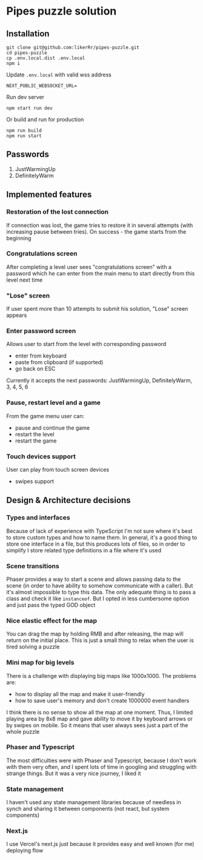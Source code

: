 # Pipes puzzle solution

## Installation
```shell
git clone git@github.com:likerRr/pipes-puzzle.git
cd pipes-puzzle
cp .env.local.dist .env.local
npm i
```

Update `.env.local` with valid wss address
```shell
NEXT_PUBLIC_WEBSOCKET_URL=
```

Run dev server
```shell
npm start run dev
```

Or build and run for production
```shell
npm run build
npm run start
```

## Passwords
1. JustWarmingUp
2. DefinitelyWarm

## Implemented features

### Restoration of the lost connection
If connection was lost, the game tries to restore it in several attempts (with increasing pause between tries).
On success - the game starts from the beginning

### Congratulations screen
After completing a level user sees "congratulations screen" with a password which he can enter from the main menu to start directly from this level next time

### "Lose" screen
If user spent more than 10 attempts to submit his solution, "Lose" screen appears

### Enter password screen
Allows user to start from the level with corresponding password

* enter from keyboard
* paste from clipboard (if supported)
* go back on ESC

Currently it accepts the next passwords: JustWarmingUp, DefinitelyWarm, 3, 4, 5, 6

### Pause, restart level and a game
From the game menu user can:

* pause and continue the game
* restart the level
* restart the game

### Touch devices support
User can play from touch screen devices

* swipes support

## Design & Architecture decisions

### Types and interfaces

Because of lack of experience with TypeScript I'm not sure where it's best to store custom types and how to name them. In general, it's a good
thing to store one interface in a file, but this produces lots of files, so in order to simplify I store related type definitions in a file where
it's used

### Scene transitions

Phaser provides a way to start a scene and allows passing data to the scene (in order to have ability to somehow communicate with a caller).
But it's almost impossible to type this data. The only adequate thing is to pass a class and check it like `instanceof`. But I opted in less
cumbersome option and just pass the typed GOD object

### Nice elastic effect for the map
You can drag the map by holding RMB and after releasing, the map will return on the initial place. 
This is just a small thing to relax when the user is tired solving a puzzle

### Mini map for big levels
There is a challenge with displaying big maps like 1000x1000. The problems are:
* how to display all the map and make it user-friendly
* how to save user's memory and don't create 1000000 event handlers

I think there is no sense to show all the map at one moment. 
Thus, I limited playing area by 8x8 map and gave ability to move it by keyboard arrows or by swipes on mobile. 
So it means that user always sees just a part of the whole puzzle

### Phaser and Typescript
The most difficulties were with Phaser and Typescript, because I don't work with them very often, and I spent lots of time in googling and struggling with strange things.
But it was a very nice journey, I liked it

### State management
I haven't used any state management libraries because of needless in synch and sharing it between components (not react, but system components)

### Next.js
I use Vercel's next.js just because it provides easy and well known (for me) deploying flow
